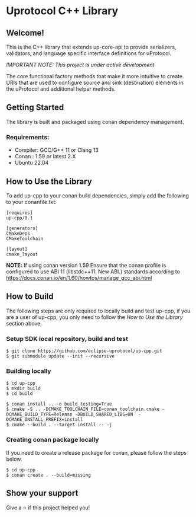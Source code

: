 # Uprotocol C++ Library 

## Welcome!

This is the C++ library that extends up-core-api to provide serializers, validators, and language specific interface definitions for uProtocol. 

*_IMPORTANT NOTE:_ This project is under active development*

The core functional factory methods that make it more intuitive to create URIs that are used to configure source and sink (destination) elements in the uProtocol and additional helper methods.


## Getting Started

The library is built and packaged using conan dependency management. 

### Requirements:
- Compiler: GCC/G++ 11 or Clang 13
- Conan : 1.59 or latest 2.X
- Ubuntu 22.04

## How to Use the Library
To add up-cpp to your conan build dependencies, simply add the following to your conanfile.txt:
```
[requires]
up-cpp/0.1

[generators]
CMakeDeps
CMakeToolchain

[layout]
cmake_layout

```
**NOTE:** If using conan version 1.59 Ensure that the conan profile is configured to use ABI 11 (libstdc++11: New ABI.) standards according to https://docs.conan.io/en/1.60/howtos/manage_gcc_abi.html

## How to Build 
The following steps are only required to locally build and test up-cpp, if you are a user of up-cpp, you only need to follow the _How to Use the Library_ section above. 
### Setup SDK local repository, build and test
```
$ git clone https://github.com/eclipse-uprotocol/up-cpp.git
$ git submodule update --init --recursive
```

### Building locally 
```
$ cd up-cpp
$ mkdir build
$ cd build

$ conan install .. -o build_testing=True
$ cmake -S .. -DCMAKE_TOOLCHAIN_FILE=conan_toolchain.cmake -DCMAKE_BUILD_TYPE=Release -DBUILD_SHARED_LIBS=ON  -DCMAKE_INSTALL_PREFIX=install
$ cmake --build . --target install -- -j 
```

### Creating conan package locally 
If you need to create a release package for conan, please follow the steps below.

```
$ cd up-cpp
$ conan create . --build=missing
```

## Show your support

Give a ⭐️ if this project helped you!
